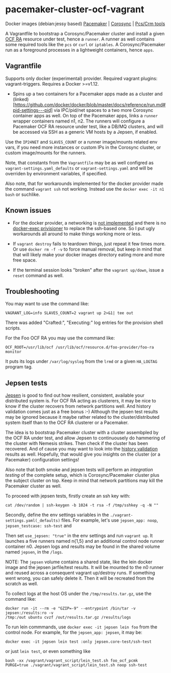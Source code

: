 # pacemaker-cluster-ocf-vagrant

Docker images (debian:jessy based)
[Pacemaker](https://hub.docker.com/r/bogdando/pacemaker/)
| [Corosync](https://hub.docker.com/r/bogdando/corosync/)
| [Pcs/Crm tools](https://hub.docker.com/r/bogdando/corosync/pcscrm)

A Vagrantfile to bootstrap a Corosync/Pacemaker cluster and install a given
[OCF RA](http://www.linux-ha.org/wiki/OCF_Resource_Agents) resource under test,
hence a `runner`. A runner as well contains some required tools like the
`pcs` or `curl` or `iptables`. A Corosync/Pacemaker run as a foreground
processes in a lightweight containers, hence `apps`.

## Vagrantfile

Supports only docker (experimental) provider.
Required vagrant plugins: vagrant-triggers. Requires a Docker >=v1.12.

* Spins up a two containers for a Pacemaker apps made as a cluster and
  (linked)[https://github.com/docker/docker/blob/master/docs/reference/run.md#pid-settings---pid]
  via IPC/pid/net spaces to a two more Corosync container apps as well. On top of the Pacemaker apps,
  links a `runner` wrapper containers named n1, n2. The runners will
  configure a Pacemaker OCF RA resource under test, like a DB/MQ clusters,
  and will be accessed via SSH as a generic VM hosts by a Jepsen, if enabled.

Use the ``IP24NET`` and ``SLAVES_COUNT`` or a runner image/mounts related env
vars, if you need more instances or custom IPs in the Corosync cluster, or
custom image/mounts for the runners.

Note, that constants from the ``Vagrantfile`` may be as well configred as
``vagrant-settings.yaml_defaults`` or ``vagrant-settings.yaml`` and will be
overriden by environment variables, if specified.

Also note, that for workarounds implemented for the docker provider made
the command ``vagrant ssh`` not working. Instead use the
``docker exec -it n1 bash`` or suchlike.

## Known issues

* For the docker provider, a networking is [not implemented](https://github.com/mitchellh/vagrant/issues/6667)
  and there is no [docker-exec privisioner](https://github.com/mitchellh/vagrant/issues/4179)
  to replace the ssh-based one. So I put ugly workarounds all around to make
  things working more or less.

* If ``vagrant destroy`` fails to teardown things, just repeat it few times more.
  Or use ``docker rm -f -v`` to force manual removal, but keep in mind that
  that will likely make your docker images directory eating more and more free
  space.

* If the terminal session looks "broken" after the ``vagrant up/down``, issue a
  ``reset`` command as well.

## Troubleshooting

You may want to use the command like:
```
VAGRANT_LOG=info SLAVES_COUNT=2 vagrant up 2>&1| tee out
```

There was added "Crafted:", "Executing:" log entries for the
provision shell scripts.

For the Foo OCF RA you may use the command like:
```
OCF_ROOT=/usr/lib/ocf /usr/lib/ocf/resource.d/foo-provider/foo-ra monitor
```

It puts its logs under ``/var/log/syslog`` from the `lrmd` or a given
`HA_LOGTAG` program tag.

## Jepsen tests

[Jepsen](https://github.com/aphyr/jepsen) is good to find out how resilient,
consistent, available your distributed system is. For OCF RA acting as
clusterers, it may be nice to know if the cluster recovers from network
partitions well. And history validation comes just as a free bonus :-)
Although the jepsen test results may be ignored because it maybe rather
related to the cluster/distributed system itself than to the OCF RA clusterer
or a Pacemaker.

The idea is to bootstrap Pacemaker cluster with a cluster assembpled by the
OCF RA under test, and allow Jepsen to continuousely do hammering of the cluster
with Nemesis strikes. Then check if the cluster has been recovered. And of cause
you may want to look into the
[history validation](https://aphyr.com/posts/314-computational-techniques-in-knossos)
results as well. Hopefully, that would give you insights on the cluster
(or a Pacemaker) configuration settings!

Also note that both smoke and jepsen tests will perform an *integration testing*
of the complete setup, which is Corosync/Pacemaker cluster plus the subject
cluster on top. Keep in mind that network partitions may kill the Pacemaker
cluster as well.

To proceed with jepsen tests, firstly create an ssh key with:
```
cat /dev/random | ssh-keygen -b 1024 -t rsa -f /tmp/sshkey -q -N ""
```
Secondly, define the env settings variables in the
`./vagrant-settings.yaml(_defaults)` files. For example, let's use
`jepsen_app: noop`, `jepsen_testcase: ssh-test` and

Then set `use_jepsen: "true"` in the env settings  and run ``vagrant up``.
It launches a five runners named n{1,5} and an additional control node runner
container n0. Jepsen logs and results may be found in the shared volume named
`jepsen`, in the `/logs`.

NOTE: The `jepsen` volume contains a shared state, like the lein docker image and
the jepsen jarfile/test results. It will be mounted to the n0 runner and reused
across a consequent vagrant up/destroy runs. If something went wrong, you can safely
delete it. Then it will be recreated from the scratch as well.

To collect logs at the host OS under the `/tmp/results.tar.gz`, use the command like:
```
docker run -it --rm -e "GZIP=-9" --entrypoint /bin/tar -v jepsen:/results:ro -v
/tmp:/out ubuntu cvzf /out/results.tar.gz /results/logs
```

To run lein commmands, use ``docker exec -it jepsen lein foo`` from the control node.
For example, for the `jepsen_app: jepsen`, it may be:
```
docker exec -it jepsen lein test :only jepsen.core-test/ssh-test
```
or just ``lein test``, or even something like
```
bash -xx /vagrant/vagrant_script/lein_test.sh foo_ocf_pcmk
PURGE=true ./vagrant/vagrant_script/lein_test.sh noop ssh-test
```
